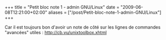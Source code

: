 +++
title = "Petit bloc note 1 - admin GNU/Linux"
date = "2009-06-08T12:21:00+02:00"
aliases = ["/post/Petit-bloc-note-1-admin-GNU/Linux"]
+++
    <p>Car il est toujours bon d'avoir un note de côté sur les lignes de commandes &quot;avancées&quot; utiles :
<a href="http://cb.vu/unixtoolbox.xhtml" hreflang="en">http://cb.vu/unixtoolbox.xhtml</a></p>